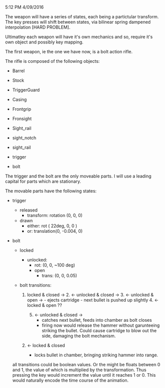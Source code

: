 5:12 PM 4/09/2016

The weapon will have a series of states, each being a partictular transform.
The key presses will shift between states, via bilinear spring dampened
interpolation [HARD PROBLEM].

Ultimatley each weapon will have it's own mechanics and so, require it's own
object and possibly key mapping.

The first weapon, ie the one we have now, is a bolt action rifle.

The rifle is composed of the following objects:

- Barrel
- Stock
- TriggerGuard
- Casing
- Frontgrip
- Fronsight
- Sight_rail

- sight_notch
- sight_rail
- trigger
- bolt

The trigger and the bolt are the only moveable parts. I will use a leading 
capital for parts which are stationary.

The movable parts have the following states:

- trigger
    + released
        - transform: rotation (0, 0, 0)
    + drawn
        - either: rot ( 22deg, 0, 0 )
        - or: translation(0, -0.004, 0)


- bolt
    + locked
        + unlocked:
            - rot: (0, 0, ~100 deg)
            + open
                - trans: (0, 0, 0.05)

    + bolt transitions:
        1. locked & closed -> 
            2. <- unlocked & closed ->
                3. <- unlocked & open ->
                    - ejects cartridge
                    - next bullet is pushed up slightly
                        4. <- locked & open ??
                        
            5. <- unlocked & closed ->
                - catches next bullet, feeds into chamber as bolt closes
                - firing now would release the hammer without garunteeing
                    striking the bullet. Could cause cartridge to blow out
                    the side, damaging the bolt mechanism.
        1. <- locked & closed
            - locks bullet in chamber, bringing striking hammer into range.
            

    all transitions could be boolean values.
    Or the might be floats between 0 and 1, the value of which is multiplied by 
    the transformation. Thus pressing the key would increment the value until it
    reaches 1 or 0. This would naturally encode the time course of the 
    animation.

